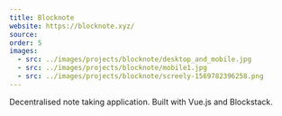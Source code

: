 ```yaml
---
title: Blocknote
website: https://blocknote.xyz/
source:
order: 5
images:
  - src: ../images/projects/blocknote/desktop_and_mobile.jpg
  - src: ../images/projects/blocknote/mobile1.jpg
  - src: ../images/projects/blocknote/screely-1569782396258.png
---
```


Decentralised note taking application. Built with Vue.js and Blockstack.
